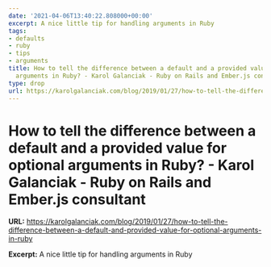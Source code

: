```yaml
---
date: '2021-04-06T13:40:22.808000+00:00'
excerpt: A nice little tip for handling arguments in Ruby
tags:
- defaults
- ruby
- tips
- arguments
title: How to tell the difference between a default and a provided value for optional
  arguments in Ruby? - Karol Galanciak - Ruby on Rails and Ember.js consultant
type: drop
url: https://karolgalanciak.com/blog/2019/01/27/how-to-tell-the-difference-between-a-default-and-provided-value-for-optional-arguments-in-ruby
---
```


# How to tell the difference between a default and a provided value for optional arguments in Ruby? - Karol Galanciak - Ruby on Rails and Ember.js consultant

**URL:** https://karolgalanciak.com/blog/2019/01/27/how-to-tell-the-difference-between-a-default-and-provided-value-for-optional-arguments-in-ruby

**Excerpt:** A nice little tip for handling arguments in Ruby
